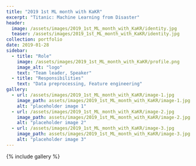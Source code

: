 ```yaml
---
title: "2019 1st ML month with KaKR"
excerpt: "Titanic: Machine Learning from Disaster"
header:
  image: /assets/images/2019_1st_ML_month_with_KaKR/identity.jpg
  teaser: /assets/images/2019_1st_ML_month_with_KaKR/identity.jpg
collection: portfolio
date: 2019-01-28
sidebar:
  - title: "Role"
    image: /assets/images/2019_1st_ML_month_with_KaKR/profile.png
    image_alt: "logo"
    text: "Team leader, Speaker"
  - title: "Responsibilities"
    text: "Data preprocessing, Feature engineering"
gallery:
  - url: /assets/images/2019_1st_ML_month_with_KaKR/image-1.jpg
    image_path: assets/images/2019_1st_ML_month_with_KaKR/image-1.jpg
    alt: "placeholder image 1"
  - url: /assets/images/2019_1st_ML_month_with_KaKR/image-2.jpg
    image_path: assets/images/2019_1st_ML_month_with_KaKR/image-2.jpg
    alt: "placeholder image 2"
  - url: /assets/images/2019_1st_ML_month_with_KaKR/image-3.jpg
    image_path: assets/images/2019_1st_ML_month_with_KaKR/image-3.jpg
    alt: "placeholder image 3"
---
```




{% include gallery %}

